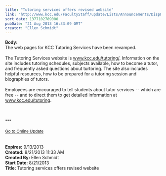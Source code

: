 ```yaml
---
title: "Tutoring services offers revised website"
link: "http://www.kcc.edu/FacultyStaff/update/Lists/Announcements/DispForm.aspx?ID=1205"
sort_date: 1377102789000
pubDate: "21 Aug 2013 16:33:09 GMT"
creator: "Ellen Schmidt"
---
```


<div><b>Body:</b> <div class="ExternalClassFCEA675E20FD4BEBAFFB6B7E93CADBB1">
<div>The web pages for KCC Tutoring Services have been revamped.</div>
<div> </div>
<div>The Tutoring Services website is <a href="/tutoring">www.kcc.edu/tutoring/</a>. Information on the site includes tutoring schedules, subjects available, how to become a tutor, and frequently asked questions about turtoring. The site also includes helpful resources, how to be prepared for a tutoring session and biographies of tutors.</div>
<div> </div>
<div>Employees are encouraged to tell students about tutor services -- which are free -- and to direct them to get detailed information at <a href="/tutoring">www.kcc.edu/tutoring</a>.</div>
<div> </div>
<div> </div>
<div> </div>
<div>
<div><font size="2">***</font></div>
<div><font size="2"></font> </div>
<div><font size="2"></font></div>
<div><font size="2"><a href="/FacultyStaff/update/Pages/dailyupdate.aspx">Go to Online Update</a></font></div>
<div><font size="2"></font> </div>
<div><font size="2"></font> </div>
<div><font size="2"></font></div></div></div></div>
<div><b>Expires:</b> 9/13/2013</div>
<div><b>Created:</b> 8/21/2013 11:33 AM</div>
<div><b>Created By:</b> Ellen Schmidt</div>
<div><b>Start Date:</b> 8/21/2013</div>
<div><b>Title:</b> Tutoring services offers revised website</div>
